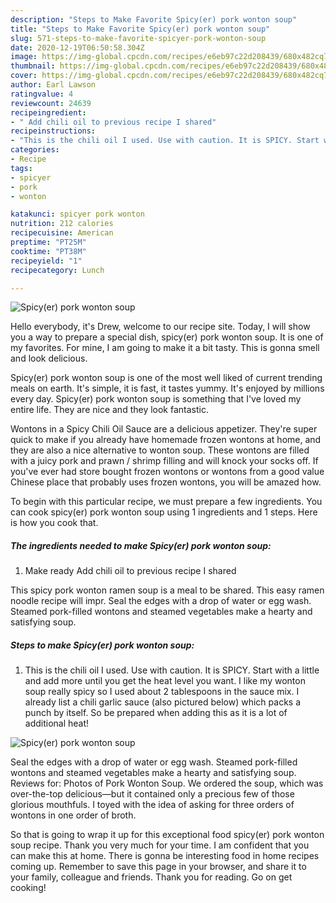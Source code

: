 ```yaml
---
description: "Steps to Make Favorite Spicy(er) pork wonton soup"
title: "Steps to Make Favorite Spicy(er) pork wonton soup"
slug: 571-steps-to-make-favorite-spicyer-pork-wonton-soup
date: 2020-12-19T06:50:58.304Z
image: https://img-global.cpcdn.com/recipes/e6eb97c22d208439/680x482cq70/spicyer-pork-wonton-soup-recipe-main-photo.jpg
thumbnail: https://img-global.cpcdn.com/recipes/e6eb97c22d208439/680x482cq70/spicyer-pork-wonton-soup-recipe-main-photo.jpg
cover: https://img-global.cpcdn.com/recipes/e6eb97c22d208439/680x482cq70/spicyer-pork-wonton-soup-recipe-main-photo.jpg
author: Earl Lawson
ratingvalue: 4
reviewcount: 24639
recipeingredient:
- " Add chili oil to previous recipe I shared"
recipeinstructions:
- "This is the chili oil I used. Use with caution. It is SPICY. Start with a little and add more until you get the heat level you want. I like my wonton soup really spicy so I used about 2 tablespoons in the sauce mix. I already list a chili garlic sauce (also pictured below) which packs a punch by itself. So be prepared when adding this as it is a lot of additional heat!"
categories:
- Recipe
tags:
- spicyer
- pork
- wonton

katakunci: spicyer pork wonton 
nutrition: 212 calories
recipecuisine: American
preptime: "PT25M"
cooktime: "PT38M"
recipeyield: "1"
recipecategory: Lunch

---
```



![Spicy(er) pork wonton soup](https://img-global.cpcdn.com/recipes/e6eb97c22d208439/680x482cq70/spicyer-pork-wonton-soup-recipe-main-photo.jpg)

Hello everybody, it's Drew, welcome to our recipe site. Today, I will show you a way to prepare a special dish, spicy(er) pork wonton soup. It is one of my favorites. For mine, I am going to make it a bit tasty. This is gonna smell and look delicious.

Spicy(er) pork wonton soup is one of the most well liked of current trending meals on earth. It's simple, it is fast, it tastes yummy. It's enjoyed by millions every day. Spicy(er) pork wonton soup is something that I've loved my entire life. They are nice and they look fantastic.

Wontons in a Spicy Chili Oil Sauce are a delicious appetizer. They&#39;re super quick to make if you already have homemade frozen wontons at home, and they are also a nice alternative to wonton soup. These wontons are filled with a juicy pork and prawn / shrimp filling and will knock your socks off. If you&#39;ve ever had store bought frozen wontons or wontons from a good value Chinese place that probably uses frozen wontons, you will be amazed how.


To begin with this particular recipe, we must prepare a few ingredients. You can cook spicy(er) pork wonton soup using 1 ingredients and 1 steps. Here is how you cook that.

<!--inarticleads1-->

##### The ingredients needed to make Spicy(er) pork wonton soup:

1. Make ready  Add chili oil to previous recipe I shared


This spicy pork wonton ramen soup is a meal to be shared. This easy ramen noodle recipe will impr. Seal the edges with a drop of water or egg wash. Steamed pork-filled wontons and steamed vegetables make a hearty and satisfying soup. 

<!--inarticleads2-->

##### Steps to make Spicy(er) pork wonton soup:

1. This is the chili oil I used. Use with caution. It is SPICY. Start with a little and add more until you get the heat level you want. I like my wonton soup really spicy so I used about 2 tablespoons in the sauce mix. I already list a chili garlic sauce (also pictured below) which packs a punch by itself. So be prepared when adding this as it is a lot of additional heat!
<img src="https://img-global.cpcdn.com/steps/347baac5bc6681e6/160x128cq70/spicyer-pork-wonton-soup-recipe-step-1-photo.jpg" alt="Spicy(er) pork wonton soup">

Seal the edges with a drop of water or egg wash. Steamed pork-filled wontons and steamed vegetables make a hearty and satisfying soup. Reviews for: Photos of Pork Wonton Soup. We ordered the soup, which was over-the-top delicious—but it contained only a precious few of those glorious mouthfuls. I toyed with the idea of asking for three orders of wontons in one order of broth. 

So that is going to wrap it up for this exceptional food spicy(er) pork wonton soup recipe. Thank you very much for your time. I am confident that you can make this at home. There is gonna be interesting food in home recipes coming up. Remember to save this page in your browser, and share it to your family, colleague and friends. Thank you for reading. Go on get cooking!
